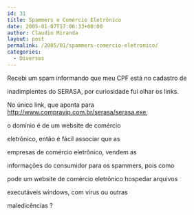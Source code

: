```yaml
---
id: 31
title: Spammers e Comércio Eletrônico
date: 2005-01-07T17:06:33+00:00
author: Claudio Miranda
layout: post
permalink: /2005/01/spammers-comercio-eletronico/
categories:
  - Diversos
---
```

Recebi um spam informando que meu CPF est&aacute; no cadastro de
  
inadimplentes do SERASA, por curiosidade fui olhar os links.

No &uacute;nico link, que aponta para <a target="_blank"
href="http://www.compravip.com.br/serasa/">http://www.compravip.com.br/serasa/serasa.exe</a>,
  
o dom&iacute;nio &eacute; de um website de com&eacute;rcio
  
eletr&ocirc;nico, ent&atilde;o &eacute; f&aacute;cil associar que as
  
empresas de com&eacute;rcio eletr&ocirc;nico, vendem as
  
informa&ccedil;&otilde;es do consumidor para os spammers, pois como
  
pode um website de com&eacute;rcio eletr&ocirc;nico hospedar arquivos
  
execut&aacute;veis windows, com v&iacute;rus ou outras
  
maledic&ecirc;ncias ?
